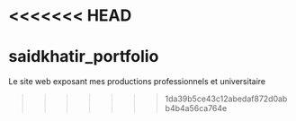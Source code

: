 <<<<<<< HEAD
=======
# saidkhatir_portfolio
Le site web exposant mes productions professionnels et universitaire
>>>>>>> 1da39b5ce43c12abedaf872d0abb4b4a56ca764e
